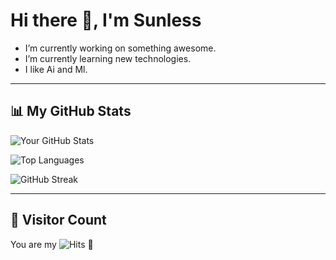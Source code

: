 # Hi there 👋, I'm Sunless

- I’m currently working on something awesome.
- I’m currently learning new technologies.
- I like Ai and Ml.

---

## 📊 My GitHub Stats

<!-- GitHub Stats Card -->
![Your GitHub Stats](https://github-readme-stats.vercel.app/api?username=Abhay-lostfromlight&show_icons=true&theme=tokyonight)

<!-- GitHub Langs Card -->
![Top Languages](https://github-readme-stats.vercel.app/api/top-langs/?username=Abhay-lostfromlight&layout=compact&theme=tokyonight)

<!-- GitHub Streak Stats -->
![GitHub Streak](https://streak-stats.demolab.com?user=Abhay-lostfromlight&theme=tokyonight)

---

## 🧮 Visitor Count
You are my ![Hits](https://hits.seeyoufarm.com/api/count/incr/badge.svg?url=https://github.com/Abhay-lostfromlight&count_bg=%2379C83D&title_bg=%23555555&icon=github.svg&icon_color=%23E7E7E7&title=visits&edge_flat=false)
🥰

